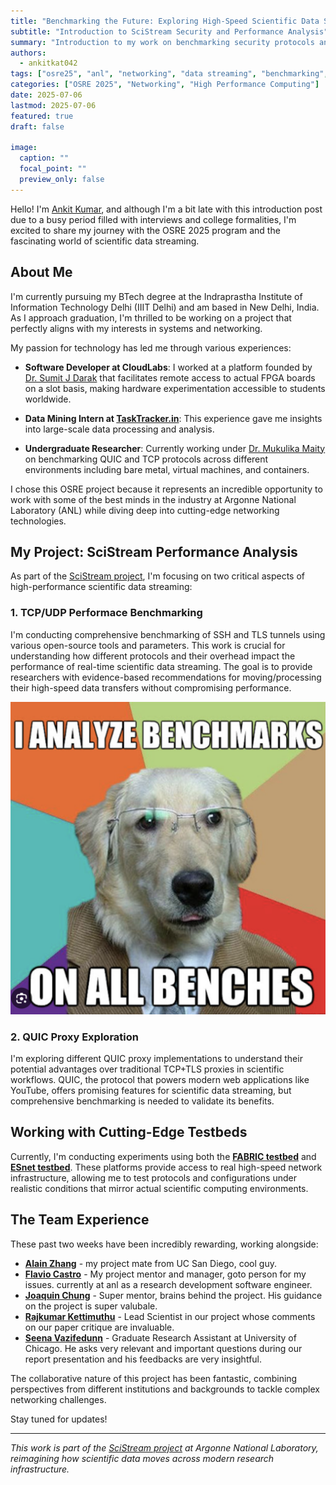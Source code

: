 ```yaml
---
title: "Benchmarking the Future: Exploring High-Speed Scientific Data Streaming"
subtitle: "Introduction to SciStream Security and Performance Analysis"
summary: "Introduction to my work on benchmarking security protocols and QUIC proxies for scientific data streaming as part of the SciStream project at Argonne National Laboratory"
authors: 
  - ankitkat042
tags: ["osre25", "anl", "networking", "data streaming", "benchmarking", "security", "quic", "tls", "ssh", "fabric"]
categories: ["OSRE 2025", "Networking", "High Performance Computing"]
date: 2025-07-06
lastmod: 2025-07-06
featured: true
draft: false

image:
  caption: ""
  focal_point: ""
  preview_only: false
---
```


Hello! I'm [Ankit Kumar](https://ucsc-ospo.github.io/author/ankitkat042/), and although I'm a bit late with this introduction post due to a busy period filled with interviews and college formalities, I'm excited to share my journey with the OSRE 2025 program and the fascinating world of scientific data streaming.

## About Me

I'm currently pursuing my BTech degree at the Indraprastha Institute of Information Technology Delhi (IIIT Delhi) and am based in New Delhi, India. As I approach graduation, I'm thrilled to be working on a project that perfectly aligns with my interests in systems and networking.

My passion for technology has led me through various experiences:

- **Software Developer at CloudLabs**: I worked at a platform founded by [Dr. Sumit J Darak](https://faculty.iiitd.ac.in/~sumit/) that facilitates remote access to actual FPGA boards on a slot basis, making hardware experimentation accessible to students worldwide.

- **Data Mining Intern at [TaskTracker.in](https://tasktracker.in/)**: This experience gave me insights into large-scale data processing and analysis.

- **Undergraduate Researcher**: Currently working under [Dr. Mukulika Maity](https://faculty.iiitd.ac.in/~mukulika/) on benchmarking QUIC and TCP protocols across different environments including bare metal, virtual machines, and containers.

I chose this OSRE project because it represents an incredible opportunity to work with some of the best minds in the industry at Argonne National Laboratory (ANL) while diving deep into cutting-edge networking technologies.

## My Project: SciStream Performance Analysis

As part of the [SciStream project](/project/osre25/anl/scistream), I'm focusing on two critical aspects of high-performance scientific data streaming:

### 1. TCP/UDP Performace Benchmarking
I'm conducting comprehensive benchmarking of SSH and TLS tunnels using various open-source tools and parameters. This work is crucial for understanding how different protocols and their overhead impact the performance of real-time scientific data streaming. The goal is to provide researchers with evidence-based recommendations for moving/processing their high-speed data transfers without compromising performance.

![benchmarking_meme.png](benchmarking_meme.png)

### 2. QUIC Proxy Exploration
I'm exploring different QUIC proxy implementations to understand their potential advantages over traditional TCP+TLS proxies in scientific workflows. QUIC, the protocol that powers modern web applications like YouTube, offers promising features for scientific data streaming, but comprehensive benchmarking is needed to validate its benefits.

## Working with Cutting-Edge Testbeds

Currently, I'm conducting experiments using both the **[FABRIC testbed](https://portal.fabric-testbed.net/)** and **[ESnet testbed](https://www.es.net/)**. These platforms provide access to real high-speed network infrastructure, allowing me to test protocols and configurations under realistic conditions that mirror actual scientific computing environments.

## The Team Experience

These past two weeks have been incredibly rewarding, working alongside:
- **[Alain Zhang](https://www.linkedin.com/in/alain-zhang-672086205/)** - my project mate from UC San Diego, cool guy.
- **[Flavio Castro](https://www.linkedin.com/in/castroflavio/)**  - My project mentor and manager, goto person for my issues. currently at anl as a research development software engineer.
- **[Joaquin Chung](https://www.anl.gov/profile/joaquin-chung)** - Super mentor, brains behind the project. His guidance on the project is super valubale.
- **[Rajkumar Kettimuthu](https://www.anl.gov/profile/rajkumar-kettimuthu)** - Lead Scientist in our project whose comments on our paper critique are invaluable.
- **[Seena Vazifedunn](https://www.linkedin.com/in/seena-vazifedunn/)** - Graduate Research Assistant at University of Chicago. He asks very relevant and important questions during our report presentation and his feedbacks are very insightful.

The collaborative nature of this project has been fantastic, combining perspectives from different institutions and backgrounds to tackle complex networking challenges.


Stay tuned for updates!

---

*This work is part of the [SciStream project](/project/osre25/anl/scistream) at Argonne National Laboratory, reimagining how scientific data moves across modern research infrastructure.* 